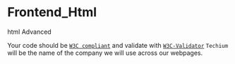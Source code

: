 # Frontend_Html
html Advanced

Your code should be [`W3C compliant`](https://youtu.be/Gb9ElvxZYZ8?si=phA457m3aQkpbhTc) and validate with [`W3C-Validator`](https://github.com/alx-tools/W3C-Validator)
`Techium` will be the name of the company we will use across our webpages.


